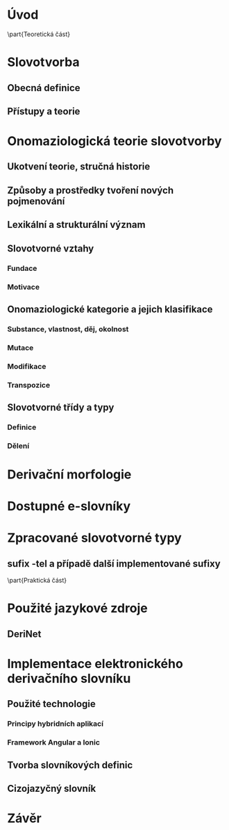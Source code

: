 
# Úvod

\part{Teoretická část}

# Slovotvorba

## Obecná definice

## Přístupy a teorie

# Onomaziologická teorie slovotvorby

## Ukotvení teorie, stručná historie

## Způsoby a prostředky tvoření nových pojmenování

## Lexikální a strukturální význam

##  Slovotvorné vztahy

### Fundace

### Motivace

## Onomaziologické kategorie a jejich klasifikace

### Substance, vlastnost, děj, okolnost

### Mutace

### Modifikace

### Transpozice

## Slovotvorné třídy a typy

### Definice

### Dělení

# Derivační morfologie

# Dostupné e-slovníky

# Zpracované slovotvorné typy

## sufix -tel a případě další implementované sufixy

\part{Praktická část}

# Použité jazykové zdroje

## DeriNet

# Implementace elektronického derivačního slovníku

## Použité technologie

### Principy hybridních aplikací

### Framework Angular a Ionic

##  Tvorba slovníkových definic

## Cizojazyčný slovník 

# Závěr
<!--stackedit_data:
eyJoaXN0b3J5IjpbMjAxOTM5NjY0LDQ1ODY5MDA2MCwtNTcxOD
E3NzAyLDE0Njk4NzIxMDUsNDA2MTU2NjY1LC00MzgzNTEwNzEs
LTIxMjM3NTU3MzcsLTE0MTQ2NDY3MTIsLTE1NjgyNzM0NjksNj
Q4MTIxMDI4LC0yMDYxNzY4MzY2XX0=
-->